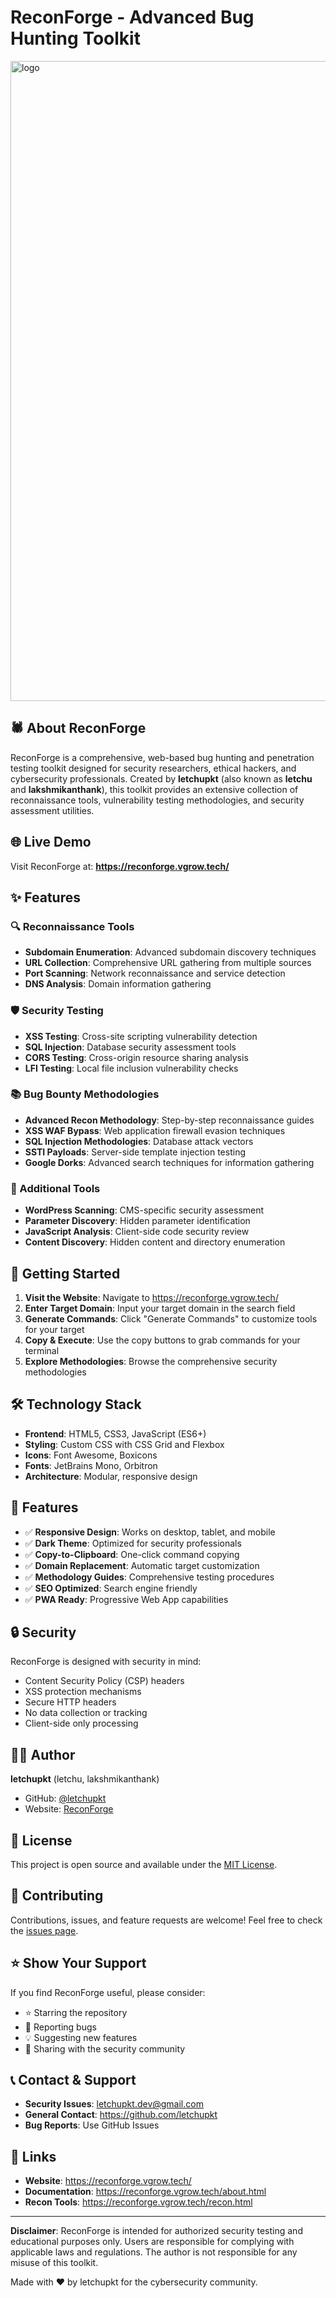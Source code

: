 # ReconForge - Advanced Bug Hunting Toolkit

<img width="1024" height="1024" alt="logo" src="https://github.com/user-attachments/assets/90b47160-740e-4fd0-adac-ad430724c964" />

## 🕷️ About ReconForge

ReconForge is a comprehensive, web-based bug hunting and penetration testing toolkit designed for security researchers, ethical hackers, and cybersecurity professionals. Created by **letchupkt** (also known as **letchu** and **lakshmikanthank**), this toolkit provides an extensive collection of reconnaissance tools, vulnerability testing methodologies, and security assessment utilities.

## 🌐 Live Demo

Visit ReconForge at: **https://reconforge.vgrow.tech/**

## ✨ Features

### 🔍 Reconnaissance Tools
- **Subdomain Enumeration**: Advanced subdomain discovery techniques
- **URL Collection**: Comprehensive URL gathering from multiple sources
- **Port Scanning**: Network reconnaissance and service detection
- **DNS Analysis**: Domain information gathering

### 🛡️ Security Testing
- **XSS Testing**: Cross-site scripting vulnerability detection
- **SQL Injection**: Database security assessment tools
- **CORS Testing**: Cross-origin resource sharing analysis
- **LFI Testing**: Local file inclusion vulnerability checks

### 📚 Bug Bounty Methodologies
- **Advanced Recon Methodology**: Step-by-step reconnaissance guides
- **XSS WAF Bypass**: Web application firewall evasion techniques
- **SQL Injection Methodologies**: Database attack vectors
- **SSTI Payloads**: Server-side template injection testing
- **Google Dorks**: Advanced search techniques for information gathering

### 🔧 Additional Tools
- **WordPress Scanning**: CMS-specific security assessment
- **Parameter Discovery**: Hidden parameter identification
- **JavaScript Analysis**: Client-side code security review
- **Content Discovery**: Hidden content and directory enumeration

## 🚀 Getting Started

1. **Visit the Website**: Navigate to https://reconforge.vgrow.tech/
2. **Enter Target Domain**: Input your target domain in the search field
3. **Generate Commands**: Click "Generate Commands" to customize tools for your target
4. **Copy & Execute**: Use the copy buttons to grab commands for your terminal
5. **Explore Methodologies**: Browse the comprehensive security methodologies

## 🛠️ Technology Stack

- **Frontend**: HTML5, CSS3, JavaScript (ES6+)
- **Styling**: Custom CSS with CSS Grid and Flexbox
- **Icons**: Font Awesome, Boxicons
- **Fonts**: JetBrains Mono, Orbitron
- **Architecture**: Modular, responsive design

## 📱 Features

- ✅ **Responsive Design**: Works on desktop, tablet, and mobile
- ✅ **Dark Theme**: Optimized for security professionals
- ✅ **Copy-to-Clipboard**: One-click command copying
- ✅ **Domain Replacement**: Automatic target customization
- ✅ **Methodology Guides**: Comprehensive testing procedures
- ✅ **SEO Optimized**: Search engine friendly
- ✅ **PWA Ready**: Progressive Web App capabilities

## 🔒 Security

ReconForge is designed with security in mind:
- Content Security Policy (CSP) headers
- XSS protection mechanisms
- Secure HTTP headers
- No data collection or tracking
- Client-side only processing

## 👨‍💻 Author

**letchupkt** (letchu, lakshmikanthank)
- GitHub: [@letchupkt](https://github.com/letchupkt)
- Website: [ReconForge](https://reconforge.vgrow.tech/)

## 📄 License

This project is open source and available under the [MIT License](LICENSE).

## 🤝 Contributing

Contributions, issues, and feature requests are welcome! Feel free to check the [issues page](https://github.com/letchupkt/reconforge/issues).

## ⭐ Show Your Support

If you find ReconForge useful, please consider:
- ⭐ Starring the repository
- 🐛 Reporting bugs
- 💡 Suggesting new features
- 📢 Sharing with the security community

## 📞 Contact & Support

- **Security Issues**: letchupkt.dev@gmail.com
- **General Contact**: https://github.com/letchupkt
- **Bug Reports**: Use GitHub Issues

## 🔗 Links

- **Website**: https://reconforge.vgrow.tech/
- **Documentation**: https://reconforge.vgrow.tech/about.html
- **Recon Tools**: https://reconforge.vgrow.tech/recon.html

---

**Disclaimer**: ReconForge is intended for authorized security testing and educational purposes only. Users are responsible for complying with applicable laws and regulations. The author is not responsible for any misuse of this toolkit.


Made with ❤️ by letchupkt for the cybersecurity community.
